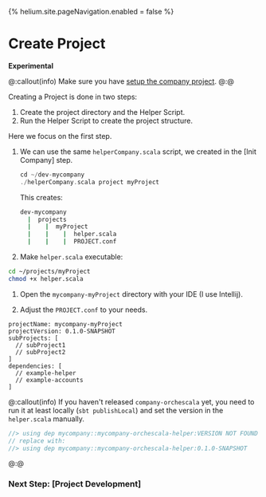 {%
helium.site.pageNavigation.enabled = false
%}
# Create Project

**Experimental**

@:callout(info)
Make sure you have [setup the company project](../company/intro.md).
@:@

Creating a Project is done in two steps:

1. Create the project directory and the Helper Script.
2. Run the Helper Script to create the project structure.

Here we focus on the first step.

1. We can use the same `helperCompany.scala` script, we created in the [Init Company] step.
    ```scala
    cd ~/dev-mycompany
    ./helperCompany.scala project myProject
    ```
    This creates:
    
    ```bash
    dev-mycompany
      |  projects
      |    |  myProject
      |    |    |  helper.scala
      |    |    |  PROJECT.conf
    ``` 
   
1. Make `helper.scala` executable:
```bash
cd ~/projects/myProject
chmod +x helper.scala
```

1. Open the `mycompany-myProject` directory with your IDE (I use Intellij).

1. Adjust the `PROJECT.conf` to your needs.

```
projectName: mycompany-myProject
projectVersion: 0.1.0-SNAPSHOT
subProjects: [
  // subProject1
  // subProject2
]
dependencies: [
  // example-helper
  // example-accounts
]
```

@:callout(info)
If you haven't released `company-orchescala` yet,
you need to run it at least locally (`sbt publishLocal`) 
and set the version in the `helper.scala` manually.

```scala
//> using dep mycompany::mycompany-orchescala-helper:VERSION NOT FOUND 
// replace with:
//> using dep mycompany::mycompany-orchescala-helper:0.1.0-SNAPSHOT
```

@:@

### Next Step: [Project Development]

